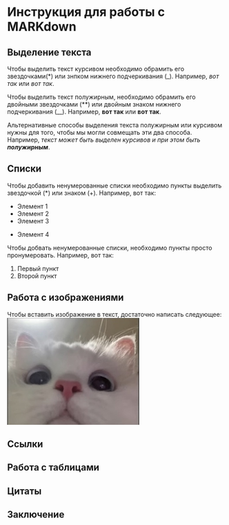 # Инструкция для работы с MARKdown

## Выделение текста

Чтобы выделить текст курсивом необходимо обрамить его звездочками(*) или знпком нижнего подчеркивания (_). Например, *вот так* или _вот так_.

Чтобы выделить текст полужирным, необходимо обрамить его двойными звездочками (**) или двойным знаком нижнего подчеркивания (__). Например, **вот так** или __вот так__.

Альтернативные способы выделения текста полужирным или курсивом нужны для того, чтобы мы могли совмещать эти два способа. Например, _текст может быть выделен курсивов и при этом быть **полужирным**_.

## Списки

Чтобы добавить ненумерованные списки необходимо пункты выделить звездочкой (*) или знаком (+). Например, вот так:
* Элемент 1
* Элемент 2
* Элемент 3
+ Элемент 4

Чтобы добвать ненумерованные списки, необходимо пункты просто пронумеровать. Например, вот так:
1. Первый пункт
2. Второй пункт 

## Работа с изображениями

Чтобы вставить изображение в текст, достаточно написать следующее:
![Привет, это тефтелька!](Kotik.jpg)
## Ссылки

## Работа с таблицами

## Цитаты

## Заключение